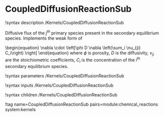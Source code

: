 # CoupledDiffusionReactionSub

!syntax description /Kernels/CoupledDiffusionReactionSub

Diffusive flux of the $j^{\mathrm{th}}$ primary species present in the secondary equilibrium
species. Implements the weak form of

\begin{equation}
\nabla \cdot \left[\phi D \nabla \left(\sum_i \nu_{ji} C_i\right) \right]
\end{equation}
where $\phi$ is porosity, $D$ is the diffusivity, $\nu_{ji}$ are the stoichiometric coefficients,
$C_i$ is the concentration of the $i^{\mathrm{th}}$ secondary equilibrium species.

!syntax parameters /Kernels/CoupledDiffusionReactionSub

!syntax inputs /Kernels/CoupledDiffusionReactionSub

!syntax children /Kernels/CoupledDiffusionReactionSub

!tag name=CoupledDiffusionReactionSub pairs=module:chemical_reactions system:kernels
